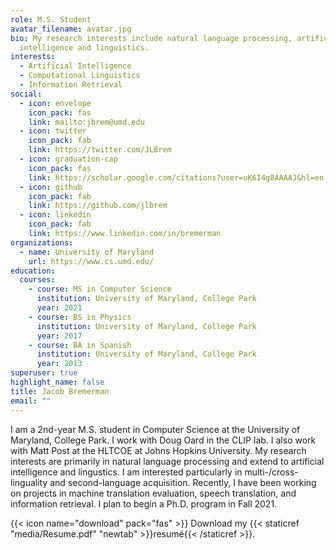 ```yaml
---
role: M.S. Student
avatar_filename: avatar.jpg
bio: My research interests include natural language processing, artificial
  intelligence and linguistics.
interests:
  - Artificial Intelligence
  - Computational Linguistics
  - Information Retrieval
social:
  - icon: envelope
    icon_pack: fas
    link: mailto:jbrem@umd.edu
  - icon: twitter
    icon_pack: fab
    link: https://twitter.com/JLBrem
  - icon: graduation-cap
    icon_pack: fas
    link: https://scholar.google.com/citations?user=uK6I4g8AAAAJ&hl=en
  - icon: github
    icon_pack: fab
    link: https://github.com/jlbrem
  - icon: linkedin
    icon_pack: fab
    link: https://www.linkedin.com/in/bremerman
organizations:
  - name: University of Maryland
    url: https://www.cs.umd.edu/
education:
  courses:
    - course: MS in Computer Science
      institution: University of Maryland, College Park
      year: 2021
    - course: BS in Physics
      institution: University of Maryland, College Park
      year: 2017
    - course: BA in Spanish
      institution: University of Maryland, College Park
      year: 2013
superuser: true
highlight_name: false
title: Jacob Bremerman
email: ""
---
```

I am a 2nd-year M.S. student in Computer Science at the University of Maryland, College Park.  I work with Doug Oard in the CLIP lab.  I also work with Matt Post at the HLTCOE at Johns Hopkins University.  My research interests are primarily in natural language processing and extend to artificial intelligence and lingustics.  I am interested particularly in multi-/cross-linguality and second-language acquisition.  Recently, I have been working on projects in machine translation evaluation, speech translation, and information retrieval.  I plan to begin a Ph.D. program in Fall 2021.

{{< icon name="download" pack="fas" >}} Download my {{< staticref "media/Resume.pdf" "newtab" >}}resumé{{< /staticref >}}.